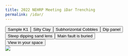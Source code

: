 ```yaml
---
title: 2022 NEHRP Meeting iDar Trenching
permalink: /idar/
---
```


<!doctype html>
<html lang="en">
  <head>
    <title>&lt;model-viewer&gt; template</title>
    <meta charset="utf-8">
    <meta name="description" content="&lt;model-viewer&gt; template">
    <meta name="viewport" content="width=device-width, initial-scale=1">
    <link type="text/css" href="./styles.css" rel="stylesheet"/>
    <!-- OPTIONAL: The :focus-visible polyfill removes the focus ring for some input types -->
    <script src="https://unpkg.com/focus-visible@5.0.2/dist/focus-visible.js" defer></script>
  </head>
  <body>
    <!-- <model-viewer> HTML element -->
    <model-viewer bounds="auto" src="/assets/models/kura1/KuraT2021.glb" ar ar-modes="webxr scene-viewer quick-look" camera-controls environment-image="neutral" poster="/assets/models/kura1/poster.webp" shadow-intensity="1" autoplay camera-orbit="-11.98deg 86.79deg auto">
      <button class="Hotspot" slot="hotspot-1" data-position="2.9094852553033865m -2.200909702151977m 0.14856624725031176m" data-normal="0.17998374502524578m 0.14895348067662906m 0.9723264431871658m" data-visibility-attribute="visible">
          <div class="HotspotAnnotation">Sample K1</div>
      </button><button class="Hotspot" slot="hotspot-2" data-position="-0.597848311488566m 0.1534910486833006m 0.686857193046169m" data-normal="0.06875530367185981m 0.11593893818155399m 0.9908737915750543m" data-visibility-attribute="visible">
          <div class="HotspotAnnotation">Silty Clay</div>
      </button><button class="Hotspot" slot="hotspot-3" data-position="3.0902975854165495m 0.5733888106949426m -0.07037388577159076m" data-normal="0.49799727113246167m 0.38143161360002553m 0.7787866473502882m" data-visibility-attribute="visible">
          <div class="HotspotAnnotation">Subhorizontal Cobbles</div>
      </button><button class="Hotspot" slot="hotspot-4" data-position="-0.17306779632531955m -1.3709421219125815m 0.6603479636162349m" data-normal="0.25115308531849284m -0.05065232666708073m 0.9666211613337531m" data-visibility-attribute="visible">
          <div class="HotspotAnnotation">Dip panel</div>
      </button><button class="Hotspot" slot="hotspot-5" data-position="-4.884998873740132m -0.7883438470288516m -0.8803774741839743m" data-normal="-0.4068437085776824m -0.02795296326496233m 0.9130700020455527m" data-visibility-attribute="visible">
          <div class="HotspotAnnotation">Steep dipping sand lens</div>
      </button><button class="Hotspot" slot="hotspot-7" data-position="0.6700563161227948m -2.7238831120812117m 0.9453557738410775m" data-normal="0m 1m 2.220446049250313e-16m" data-visibility-attribute="visible">
          <div class="HotspotAnnotation">Main fault is buried</div>
      </button>
      <div class="progress-bar hide" slot="progress-bar">
          <div class="update-bar"></div>
      </div>
      <button slot="ar-button" id="ar-button">
          View in your space
      </button>
      <div id="ar-prompt">
          <img src="ar_hand_prompt.png">
      </div>
    </model-viewer>  
    <script src="script.js"></script>
    <!-- Loads <model-viewer> for browsers: -->
    <script type="module" src="https://unpkg.com/@google/model-viewer/dist/model-viewer.min.js"></script>
  </body>
</html>
